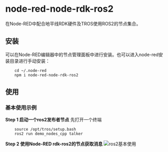 # node-red-node-rdk-ros2
在Node-RED中配合地平线RDK硬件及TROS使用ROS2的节点集合。

## 安装
可以在Node-RED编辑器中的节点管理面板中进行安装。也可以进入node-red安装目录进行手动安装：
```
    cd ~/.node-red
    npm i node-red-node-rdk-ros2
```

## 使用

### 基本使用示例
**Step 1 启动一个ros2发布者节点**
先打开一个终端
```
    source /opt/tros/setup.bash
    ros2 run demo_nodes_cpp talker
```

**Step 2 使用Node-RED rdk-ros2的节点获取消息**
![ros2基本使用](./images/rdkros2_basic.gif)

